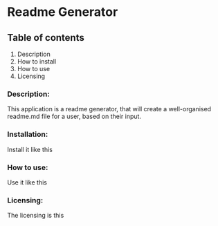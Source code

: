 # Readme Generator 
## Table of contents
1. Description
2. How to install
3. How to use
4. Licensing

### Description:
This application is a readme generator, that will create a well-organised readme.md file for a user, based on their input.

### Installation:
Install it like this

### How to use:
Use it like this

### Licensing:
The licensing is this
    
